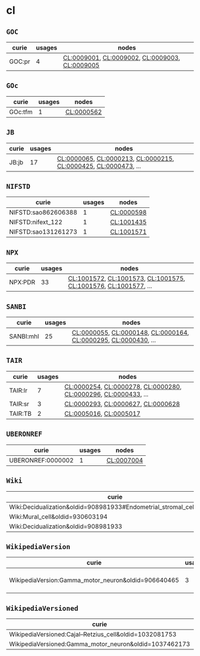 # cl

## `GOC`

| curie   |   usages | nodes                                                                                                                                                                                                                              |
|---------|----------|------------------------------------------------------------------------------------------------------------------------------------------------------------------------------------------------------------------------------------|
| GOC:pr  |        4 | [CL:0009001](http://purl.obolibrary.org/obo/CL_0009001), [CL:0009002](http://purl.obolibrary.org/obo/CL_0009002), [CL:0009003](http://purl.obolibrary.org/obo/CL_0009003), [CL:0009005](http://purl.obolibrary.org/obo/CL_0009005) |

## `GOc`

| curie   |   usages | nodes                                                   |
|---------|----------|---------------------------------------------------------|
| GOc:tfm |        1 | [CL:0000562](http://purl.obolibrary.org/obo/CL_0000562) |

## `JB`

| curie   |   usages | nodes                                                                                                                                                                                                                                                                                            |
|---------|----------|--------------------------------------------------------------------------------------------------------------------------------------------------------------------------------------------------------------------------------------------------------------------------------------------------|
| JB:jb   |       17 | [CL:0000065](http://purl.obolibrary.org/obo/CL_0000065), [CL:0000213](http://purl.obolibrary.org/obo/CL_0000213), [CL:0000215](http://purl.obolibrary.org/obo/CL_0000215), [CL:0000425](http://purl.obolibrary.org/obo/CL_0000425), [CL:0000473](http://purl.obolibrary.org/obo/CL_0000473), ... |

## `NIFSTD`

| curie               |   usages | nodes                                                   |
|---------------------|----------|---------------------------------------------------------|
| NIFSTD:sao862606388 |        1 | [CL:0000598](http://purl.obolibrary.org/obo/CL_0000598) |
| NIFSTD:nifext_122   |        1 | [CL:1001435](http://purl.obolibrary.org/obo/CL_1001435) |
| NIFSTD:sao131261273 |        1 | [CL:1001571](http://purl.obolibrary.org/obo/CL_1001571) |

## `NPX`

| curie   |   usages | nodes                                                                                                                                                                                                                                                                                            |
|---------|----------|--------------------------------------------------------------------------------------------------------------------------------------------------------------------------------------------------------------------------------------------------------------------------------------------------|
| NPX:PDR |       33 | [CL:1001572](http://purl.obolibrary.org/obo/CL_1001572), [CL:1001573](http://purl.obolibrary.org/obo/CL_1001573), [CL:1001575](http://purl.obolibrary.org/obo/CL_1001575), [CL:1001576](http://purl.obolibrary.org/obo/CL_1001576), [CL:1001577](http://purl.obolibrary.org/obo/CL_1001577), ... |

## `SANBI`

| curie     |   usages | nodes                                                                                                                                                                                                                                                                                            |
|-----------|----------|--------------------------------------------------------------------------------------------------------------------------------------------------------------------------------------------------------------------------------------------------------------------------------------------------|
| SANBI:mhl |       25 | [CL:0000055](http://purl.obolibrary.org/obo/CL_0000055), [CL:0000148](http://purl.obolibrary.org/obo/CL_0000148), [CL:0000164](http://purl.obolibrary.org/obo/CL_0000164), [CL:0000295](http://purl.obolibrary.org/obo/CL_0000295), [CL:0000430](http://purl.obolibrary.org/obo/CL_0000430), ... |

## `TAIR`

| curie   |   usages | nodes                                                                                                                                                                                                                                                                                            |
|---------|----------|--------------------------------------------------------------------------------------------------------------------------------------------------------------------------------------------------------------------------------------------------------------------------------------------------|
| TAIR:lr |        7 | [CL:0000254](http://purl.obolibrary.org/obo/CL_0000254), [CL:0000278](http://purl.obolibrary.org/obo/CL_0000278), [CL:0000280](http://purl.obolibrary.org/obo/CL_0000280), [CL:0000296](http://purl.obolibrary.org/obo/CL_0000296), [CL:0000433](http://purl.obolibrary.org/obo/CL_0000433), ... |
| TAIR:sr |        3 | [CL:0000293](http://purl.obolibrary.org/obo/CL_0000293), [CL:0000627](http://purl.obolibrary.org/obo/CL_0000627), [CL:0000628](http://purl.obolibrary.org/obo/CL_0000628)                                                                                                                        |
| TAIR:TB |        2 | [CL:0005016](http://purl.obolibrary.org/obo/CL_0005016), [CL:0005017](http://purl.obolibrary.org/obo/CL_0005017)                                                                                                                                                                                 |

## `UBERONREF`

| curie             |   usages | nodes                                                   |
|-------------------|----------|---------------------------------------------------------|
| UBERONREF:0000002 |        1 | [CL:0007004](http://purl.obolibrary.org/obo/CL_0007004) |

## `Wiki`

| curie                                                                 |   usages | nodes                                                   |
|-----------------------------------------------------------------------|----------|---------------------------------------------------------|
| Wiki:Decidualization&oldid=908981933#Endometrial_stromal_cells_(ESCs) |        1 | [CL:0002255](http://purl.obolibrary.org/obo/CL_0002255) |
| Wiki:Mural_cell&oldid=930603194                                       |        1 | [CL:0008034](http://purl.obolibrary.org/obo/CL_0008034) |
| Wiki:Decidualization&oldid=908981933                                  |        1 | [CL:2000002](http://purl.obolibrary.org/obo/CL_2000002) |

## `WikipediaVersion`

| curie                                               |   usages | nodes                                                                                                                                                                     |
|-----------------------------------------------------|----------|---------------------------------------------------------------------------------------------------------------------------------------------------------------------------|
| WikipediaVersion:Gamma_motor_neuron&oldid=906640465 |        3 | [CL:0008037](http://purl.obolibrary.org/obo/CL_0008037), [CL:4023020](http://purl.obolibrary.org/obo/CL_4023020), [CL:4023021](http://purl.obolibrary.org/obo/CL_4023021) |

## `WikipediaVersioned`

| curie                                                  |   usages | nodes                                                   |
|--------------------------------------------------------|----------|---------------------------------------------------------|
| WikipediaVersioned:Cajal–Retzius_cell&oldid=1032081753 |        1 | [CL:0000695](http://purl.obolibrary.org/obo/CL_0000695) |
| WikipediaVersioned:Gamma_motor_neuron&oldid=1037462173 |        1 | [CL:0008037](http://purl.obolibrary.org/obo/CL_0008037) |

